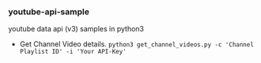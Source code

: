 ### youtube-api-sample
youtube data api (v3) samples in python3

* Get Channel Video details.
` python3 get_channel_videos.py -c 'Channel Playlist ID' -i 'Your API-Key' `
